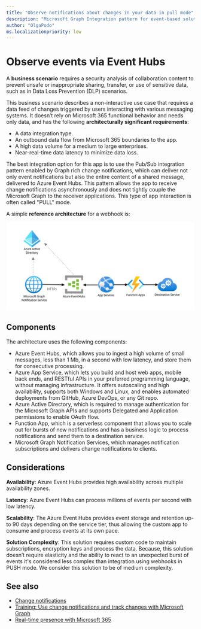 ```yaml
---
title: "Observe notifications about changes in your data in pull mode"
description: "Microsoft Graph Integration pattern for event-based solutions that relies on change notifications in pull mode."
author: "OlgaPodo"
ms.localizationpriority: low
---
```


# Observe events via Event Hubs

A **business scenario** requires a security analysis of collaboration content to prevent unsafe or inappropriate sharing, transfer, or use of sensitive data, such as in Data Loss Prevention (DLP) scenarios.

This business scenario describes a non-interactive use case that requires a data feed of changes triggered by users interacting with various messaging systems. It doesn’t rely on Microsoft 365 functional behavior and needs only data, and has the following **architecturally significant requirements**:

- A data integration type.
- An outbound data flow from Microsoft 365 boundaries to the app.
- A high data volume for a medium to large enterprises.
- Near-real-time data latency to minimize data loss.
  
The best integration option for this app is to use the Pub/Sub integration pattern enabled by Graph rich change notifications, which can deliver not only event notifications but also the entire content of a shared message, delivered to Azure Event Hubs. This pattern allows the app to receive change notifications asynchronously and does not tightly couple the Microsoft Graph to the receiver applications. This type of app interaction is often called "PULL" mode.

A simple **reference architecture** for a webhook is:

![eventHub](.././images/graph-arc-center/EventHubs.svg)

## Components

The architecture uses the following components:

- Azure Event Hubs, which allows you to ingest a high volume of small messages, less than 1 Mb, in a second with low latency, and store them for consecutive processing.
- Azure App Service, which lets you build and host web apps, mobile back ends, and RESTful APIs in your preferred programming language, without managing infrastructure. It offers autoscaling and high availability, supports both Windows and Linux, and enables automated deployments from GitHub, Azure DevOps, or any Git repo.
- Azure Active Directory, which is required to manage authentication for the Microsoft Graph APIs and supports Delegated and Application permissions to enable OAuth flow.
- Function App, which is a serverless component that allows you to scale out for bursts of new notifications and has a business logic to process notifications and send them to a destination service. 
- Microsoft Graph Notification Services, which manages notification subscriptions and delivers change notifications to clients.

## Considerations

**Availability**: Azure Event Hubs provides high availability across multiple availability zones.

**Latency**: Azure Event Hubs can process millions of events per second with low latency.

**Scalability**: The Azure Event Hubs provides event storage and retention up-to 90 days depending on the service tier, thus allowing the custom app to consume and process events at its own pace.

**Solution Complexity**: This solution requires custom code to maintain subscriptions, encryption keys and process the data. Because, this solution doesn’t require elasticity and the ability to react to an unexpected burst of events it's considered less complex than integration using webhooks in PUSH mode. We consider this solution to be of medium complexity.

## See also

- [Change notifications](./../webhooks.md)
- [Training: Use change notifications and track changes with Microsoft Graph](/training/modules/msgraph-changenotifications-trackchanges)
- [Real-time presence with Microsoft 365](https://learn.microsoft.com/en-us/azure/architecture/solution-ideas/articles/presence-microsoft-365-power-platform)
  